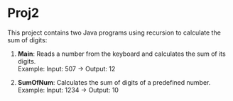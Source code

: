 # Proj2

This project contains two Java programs using recursion to calculate the sum of digits:

1. **Main**: Reads a number from the keyboard and calculates the sum of its digits.  
   Example: Input: 507 → Output: 12

2. **SumOfNum**: Calculates the sum of digits of a predefined number.  
   Example: Input: 1234 → Output: 10
